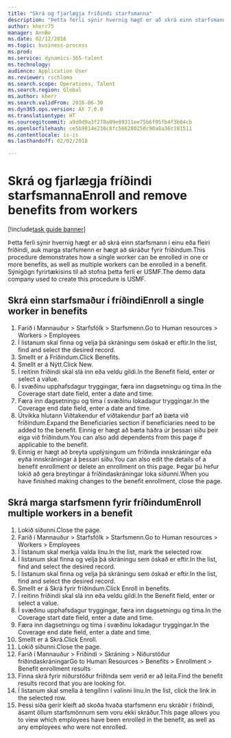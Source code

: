 ```yaml
--- 
title: "Skrá og fjarlægja fríðindi starfsmanna"
description: "Þetta ferli sýnir hvernig hægt er að skrá einn starfsmann í einu eða fleiri fríðindi, auk marga starfsmenn er hægt að skráður fyrir fríðindum."
author: kherr75
manager: AnnBe
ms.date: 02/12/2016
ms.topic: business-process
ms.prod: 
ms.service: dynamics-365-talent
ms.technology: 
audience: Application User
ms.reviewer: rschloma
ms.search.scope: Operations, Talent
ms.search.region: Global
ms.author: kherr
ms.search.validFrom: 2016-06-30
ms.dyn365.ops.version: AX 7.0.0
ms.translationtype: HT
ms.sourcegitcommit: a9d0d9a3f278a09e89311ee75b6f95fb4f3b04cb
ms.openlocfilehash: ce5b9814e238c8fc566280250c90a8a36c181511
ms.contentlocale: is-is
ms.lasthandoff: 02/02/2018

---
```

# <a name="enroll-and-remove-benefits-from-workers"></a><span data-ttu-id="bc19e-103">Skrá og fjarlægja fríðindi starfsmanna</span><span class="sxs-lookup"><span data-stu-id="bc19e-103">Enroll and remove benefits from workers</span></span>

[!include[task guide banner](../../includes/task-guide-banner.md)]

<span data-ttu-id="bc19e-104">Þetta ferli sýnir hvernig hægt er að skrá einn starfsmann í einu eða fleiri fríðindi, auk marga starfsmenn er hægt að skráður fyrir fríðindum.</span><span class="sxs-lookup"><span data-stu-id="bc19e-104">This procedure demonstrates how a single worker can be enrolled in one or more benefits, as well as multiple workers can be enrolled in a benefit.</span></span> <span data-ttu-id="bc19e-105">Sýnigögn fyrirtækisins til að stofna þetta ferli er USMF.</span><span class="sxs-lookup"><span data-stu-id="bc19e-105">The demo data company used to create this procedure is USMF.</span></span>


## <a name="enroll-a-single-worker-in-benefits"></a><span data-ttu-id="bc19e-106">Skrá einn starfsmaður í fríðindi</span><span class="sxs-lookup"><span data-stu-id="bc19e-106">Enroll a single worker in benefits</span></span>
1. <span data-ttu-id="bc19e-107">Farið í Mannauður > Starfsfólk > Starfsmenn.</span><span class="sxs-lookup"><span data-stu-id="bc19e-107">Go to Human resources > Workers > Employees</span></span>
2. <span data-ttu-id="bc19e-108">Í listanum skal finna og velja þá skráningu sem óskað er eftir.</span><span class="sxs-lookup"><span data-stu-id="bc19e-108">In the list, find and select the desired record.</span></span>
3. <span data-ttu-id="bc19e-109">Smellt er á Fríðindum.</span><span class="sxs-lookup"><span data-stu-id="bc19e-109">Click Benefits.</span></span>
4. <span data-ttu-id="bc19e-110">Smellt er á Nýtt.</span><span class="sxs-lookup"><span data-stu-id="bc19e-110">Click New.</span></span>
5. <span data-ttu-id="bc19e-111">Í reitinn fríðindi skal slá inn eða veldu gildi.</span><span class="sxs-lookup"><span data-stu-id="bc19e-111">In the Benefit field, enter or select a value.</span></span>
6. <span data-ttu-id="bc19e-112">Í svæðinu upphafsdagur tryggingar, færa inn dagsetningu og tíma.</span><span class="sxs-lookup"><span data-stu-id="bc19e-112">In the Coverage start date field, enter a date and time.</span></span>
7. <span data-ttu-id="bc19e-113">Færa inn dagsetningu og tíma í svæðinu lokadagur tryggingar.</span><span class="sxs-lookup"><span data-stu-id="bc19e-113">In the Coverage end date field, enter a date and time.</span></span>
8. <span data-ttu-id="bc19e-114">Útvíkka hlutann Viðtakendur ef viðtakendur þarf að bæta við fríðindum.</span><span class="sxs-lookup"><span data-stu-id="bc19e-114">Expand the Beneficiaries section if beneficiaries need to be added to the benefit.</span></span> <span data-ttu-id="bc19e-115">Einnig er hægt að bæta háðra úr þessari síðu þeir eiga við fríðindum.</span><span class="sxs-lookup"><span data-stu-id="bc19e-115">You can also add dependents from this page if applicable to the benefit.</span></span>
9. <span data-ttu-id="bc19e-116">Einnig er hægt að breyta upplýsingum um fríðinda innskráningar eða eyða innskráningar á þessari síðu.</span><span class="sxs-lookup"><span data-stu-id="bc19e-116">You can also edit the details of a benefit enrollment or delete an enrollment on this page.</span></span> <span data-ttu-id="bc19e-117">Þegar þú hefur lokið að gera breytingar á fríðindaskráningar loka síðunni.</span><span class="sxs-lookup"><span data-stu-id="bc19e-117">When you have finished making changes to the benefit enrollment, close the page.</span></span>

## <a name="enroll-multiple-workers-in-a-benefit"></a><span data-ttu-id="bc19e-118">Skrá marga starfsmenn fyrir fríðindum</span><span class="sxs-lookup"><span data-stu-id="bc19e-118">Enroll multiple workers in a benefit</span></span>
1. <span data-ttu-id="bc19e-119">Lokið síðunni.</span><span class="sxs-lookup"><span data-stu-id="bc19e-119">Close the page.</span></span>
2. <span data-ttu-id="bc19e-120">Farið í Mannauður > Starfsfólk > Starfsmenn.</span><span class="sxs-lookup"><span data-stu-id="bc19e-120">Go to Human resources > Workers > Employees</span></span>
3. <span data-ttu-id="bc19e-121">Í listanum skal merkja valda línu.</span><span class="sxs-lookup"><span data-stu-id="bc19e-121">In the list, mark the selected row.</span></span>
4. <span data-ttu-id="bc19e-122">Í listanum skal finna og velja þá skráningu sem óskað er eftir.</span><span class="sxs-lookup"><span data-stu-id="bc19e-122">In the list, find and select the desired record.</span></span>
5. <span data-ttu-id="bc19e-123">Í listanum skal finna og velja þá skráningu sem óskað er eftir.</span><span class="sxs-lookup"><span data-stu-id="bc19e-123">In the list, find and select the desired record.</span></span>
6. <span data-ttu-id="bc19e-124">Smellt er á Skrá fyrir fríðindum.</span><span class="sxs-lookup"><span data-stu-id="bc19e-124">Click Enroll in benefits.</span></span>
7. <span data-ttu-id="bc19e-125">Í reitinn fríðindi skal slá inn eða veldu gildi.</span><span class="sxs-lookup"><span data-stu-id="bc19e-125">In the Benefit field, enter or select a value.</span></span>
8. <span data-ttu-id="bc19e-126">Í svæðinu upphafsdagur tryggingar, færa inn dagsetningu og tíma.</span><span class="sxs-lookup"><span data-stu-id="bc19e-126">In the Coverage start date field, enter a date and time.</span></span>
9. <span data-ttu-id="bc19e-127">Færa inn dagsetningu og tíma í svæðinu lokadagur tryggingar.</span><span class="sxs-lookup"><span data-stu-id="bc19e-127">In the Coverage end date field, enter a date and time.</span></span>
10. <span data-ttu-id="bc19e-128">Smellt er á Skrá.</span><span class="sxs-lookup"><span data-stu-id="bc19e-128">Click Enroll.</span></span>
11. <span data-ttu-id="bc19e-129">Lokið síðunni.</span><span class="sxs-lookup"><span data-stu-id="bc19e-129">Close the page.</span></span>
12. <span data-ttu-id="bc19e-130">Farið í Mannauður > Fríðindi > Skráning > Niðurstöður fríðindaskráningar</span><span class="sxs-lookup"><span data-stu-id="bc19e-130">Go to Human Resources > Benefits > Enrollment > Benefit enrollment results</span></span>
13. <span data-ttu-id="bc19e-131">Finna skrá fyrir niðurstöður fríðinda sem verið er að leita.</span><span class="sxs-lookup"><span data-stu-id="bc19e-131">Find the benefit results record that you are looking for.</span></span>
14. <span data-ttu-id="bc19e-132">Í listanum skal smella á tengilinn í valinni línu.</span><span class="sxs-lookup"><span data-stu-id="bc19e-132">In the list, click the link in the selected row.</span></span>
15. <span data-ttu-id="bc19e-133">Þessi síða gerir kleift að skoða hvaða starfsmenn eru skráðir í fríðindi, ásamt öllum starfsmönnum sem voru ekki skráður.</span><span class="sxs-lookup"><span data-stu-id="bc19e-133">This page allows you to view which employees have been enrolled in the benefit, as well as any employees who were not enrolled.</span></span>


